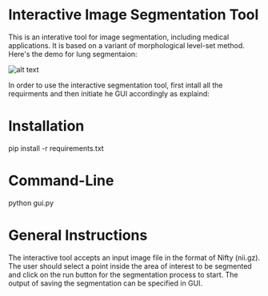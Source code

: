 # Interactive Image Segmentation Tool


This is an interative tool for image segmentation, including medical applications. It is based on a variant of morphological level-set method. Here's the demo for lung segmentaion: 


![alt text](https://github.com/ahatamiz/CS168_Project/blob/master/ezgif.com-crop.gif)



In order to use the interactive segmentation tool, first intall all the requirments and then initiate he GUI accordingly as explaind: 

# Installation 

pip install -r requirements.txt

# Command-Line 

python gui.py

# General Instructions 

The interactive tool accepts an input image file in the format of Nifty (nii.gz). The user should select a point inside the area of interest to be segmented and click on the run button for the segmentation process to start. The output of saving the segmentation can be specified in GUI.



